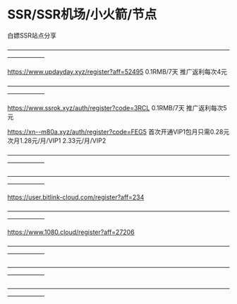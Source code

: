# SSR/SSR机场/小火箭/节点
白嫖SSR站点分享

——————————————————————————————————————————   



https://www.updayday.xyz/register?aff=52495    0.1RMB/7天    推广返利每次4元 
                                          
—————————————————————————————————————————— 
                                          
https://www.ssrok.xyz/auth/register?code=3RCL   0.1RMB/7天    推广返利每次5元 


https://xn--m80a.xyz/auth/register?code=FEG5   首次开通VIP1包月只需0.28元  次月1.28元/月/VIP1  2.33元/月/VIP2  


——————————————————————————————————————————   



——————————————————————————————————————————   

https://user.bitlink-cloud.com/register?aff=234

——————————————————————————————————————————   

https://www.1080.cloud/register?aff=27206

——————————————————————————————————————————   




——————————————————————————————————————————   




——————————————————————————————————————————   




